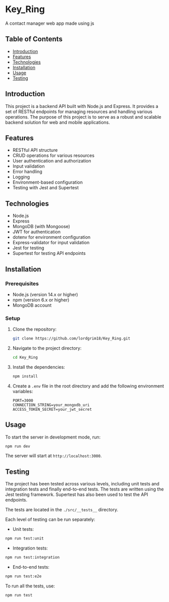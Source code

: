 # Key_Ring
A contact manager web app made using js

## Table of Contents

- [Introduction](#introduction)
- [Features](#features)
- [Technologies](#technologies)
- [Installation](#installation)
- [Usage](#usage)
- [Testing](#testing)

## Introduction

This project is a backend API built with Node.js and Express. It provides a set of RESTful endpoints for managing resources and handling various operations. The purpose of this project is to serve as a robust and scalable backend solution for web and mobile applications.

## Features

- RESTful API structure
- CRUD operations for various resources
- User authentication and authorization
- Input validation
- Error handling
- Logging
- Environment-based configuration
- Testing with Jest and Supertest

## Technologies

- Node.js
- Express
- MongoDB (with Mongoose)
- JWT for authentication
- dotenv for environment configuration
- Express-validator for input validation
- Jest for testing
- Supertest for testing API endpoints


## Installation

### Prerequisites

- Node.js (version 14.x or higher)
- npm (version 6.x or higher)
- MongoDB account

### Setup

1. Clone the repository:

    ```sh
    git clone https://github.com/lordgrim18/Key_Ring.git
    ```

2. Navigate to the project directory:

    ```sh
    cd Key_Ring
    ```

3. Install the dependencies:

    ```sh
    npm install
    ```

4. Create a `.env` file in the root directory and add the following environment variables:

    ```env
    PORT=3000
    CONNECTION_STRING=your_mongodb_uri
    ACCESS_TOKEN_SECRET=your_jwt_secret
    ```

## Usage

To start the server in development mode, run:

```sh
npm run dev
```

The server will start at `http://localhost:3000`.

## Testing

The project has been tested across various levels, including unit tests and integration tests and finally end-to-end tests. The tests are written using the Jest testing framework. Supertest has also been used to test the API endpoints. 

The tests are located in the `./src/__tests__` directory.

Each level of testing can be run separately:

- Unit tests:

```sh
npm run test:unit
```

- Integration tests:

```sh
npm run test:integration
```

- End-to-end tests:

```sh
npm run test:e2e
```

To run all the tests, use:

```sh
npm run test
```
